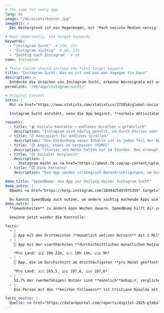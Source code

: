 ```yaml
---
# The same for every app
lang: de
image: "/de/assets/banner.jpg"
imageAlt: >
  Der Hintergrund ist ein Regenbogen, mit 'Mach soziale Medien nervig' in der Mitte in der Schriftart Comic Sans und einer schlecht gezeichneten Katze in der oberen rechten Ecke. Es nimmt Bezug auf das Internet-Meme 'graphic design is my passion'.

# Most importantly, the target keywords
keywords:
  - "Instagram Sucht"  # 320, 21%
  - "Instagram süchtig"  # 80, 23%
  - "Süchtig nach Instagram"  # 30
name: Instagram

# These fields should include the first target keyword
title: "Instagram Sucht: Was es ist und was man dagegen tun kann"
description: >
  Entdecke die Ursachen von Instagram Sucht, erkenne Warnsignale mit unserem Quiz und lerne, wie du mit der App SpeedBump die Statistiken überwinden kannst
permalink: "/de/app/instagram-sucht/"

# Original Content
intro: |
  Mit <a href="https://www.statista.com/statistics/272014/global-social-networks-ranked-by-number-of-users/" target="_blank">2 Milliarden Nutzern weltweit</a> ist es besonders leicht, süchtig nach Instagram zu werden. Diese App kann zwar wichtig sein, um mit Freunden und Familie in Kontakt zu bleiben, aber man verliert zu leicht den Überblick über die Zeit.

  Instagram Sucht entsteht, wenn die App beginnt, **normale Aktivitäten zu ersetzen** wie Zeit mit Freunden verbringen oder Hobbys genießen. Es ist nicht schwarz-weiß; du kannst leicht, mäßig oder stark abhängig sein.

reasons:
  - title: "🫂 Soziale Kontakte + endloses Scrollen = gefährlich"
    description: "Instagram wird häufig genutzt, um durch Stories oder Nachrichten mit Freunden in Kontakt zu bleiben. Du möchtest vielleicht einem alten Freund Hallo sagen, wirst aber in eine Stunde Scrollen hineingezogen."
  - title: "⏰ Konzipiert für endloses Scrollen"
    description: "Die Entdeckung neuer Inhalte ist in jeden Teil der App eingebettet: dein Freunde-Feed, die Suche oder sogar in Nachrichten. Dadurch vergisst du leicht, was du eigentlich tun wolltest, als du Instagram geöffnet hast."
  - title: "😰 Angst, etwas zu verpassen (FOMO)"
    description: "Stories und Notes halten nur 24 Stunden. Das erzeugt einen Drang, die App regelmäßig zu überprüfen – sonst verpasst du etwas!"
  - title: "😒 Sozialer Vergleich"
    description: |
      Instagram macht es <a href="https://about.fb.com/wp-content/uploads/2021/09/Instagram-Teen-Annotated-Research-Deck-1.pdf" target="_blank">leicht, sich ungesund mit anderen zu vergleichen</a>, was zu Problemen mit dem Körperbild führen kann.
  - title: "😈 Dark Patterns"
    description: "Die App sendet strategisch Benachrichtigungen, um dich zurück zum Scrollen zu holen. Aber wenn du sie deaktivierst, könntest du Nachrichten von Freunden verpassen."

demo_title: "SpeedBump: die App zur Heilung deiner Instagram Sucht"
demo_intro: |
  Obwohl <a href="https://help.instagram.com/2049425491975359" target="_blank">Instagram eingebaute Funktionen zur Kontrolle der Bildschirmzeit hat</a>, sind diese nicht besonders effektiv. Probiere stattdessen die App SpeedBump aus. Sie hat **keine Interessenkonflikte** und ermöglicht es dir, **progressiv aufzuhören**, da ein kalter Entzug die Entzugserscheinungen verstärken kann.

  Du kannst SpeedBump auch nutzen, um andere süchtig machende Apps wie [TikTok](/de/app/tiktok-sucht/), YouTube oder Twitter einzuschränken. So funktioniert's:
demo_outro: |
  **Gewohnheiten** zu ändern kann Wochen dauern. SpeedBump hilft dir zu erkennen, wann du zu lange auf Instagram warst, und bestätigt, dass du es bewusst öffnen willst und **nicht aus Muskelgedächtnis**.

  Gewinne jetzt wieder die Kontrolle:

facts:
  - |
    🥉 App mit den drittmeisten **monatlich aktiven Nutzern** mit 2 Milliarden, hinter YouTube und Facebook.
  - |
    🏅 App mit der vierthöchsten **durchschnittlichen monatlichen Nutzungszeit** pro Nutzer mit 16 Stunden 13 Minuten, hinter Facebook, YouTube und TikTok.

    *Pro Land: 🇩🇪 10h 22m, 🇦🇹 10h 14m, 🇨🇭 9h*
  - |
    🥉 App, die im Durchschnitt am dritthäufigsten **pro Monat geöffnet** wird mit 331,8 Mal, hinter TikTok und WhatsApp.

    *Pro Land: 🇦🇹 265,5, 🇩🇪 197,6, 🇨🇭 187,6*
  - |
    52,7% der (werbefähigen) Nutzer sind **männlich**&nbsp;♂️, verglichen mit 47,3% **weiblichen**&nbsp;♀️ Nutzern.
  - |
    Die Person mit den **meisten Followern** ist Cristiano Ronaldo mit 646,8 Millionen.

facts_source: |
  Quelle: <a href="https://datareportal.com/reports/digital-2025-global-overview-report" target="_blank">DataReportal - Digital 2025: Global Overview Report</a>.
---
```

